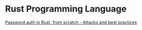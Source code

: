 # Rust Programming Language

[Password auth in Rust, from scratch - Attacks and best practices](https://www.lpalmieri.com/posts/password-authentication-in-rust/)
